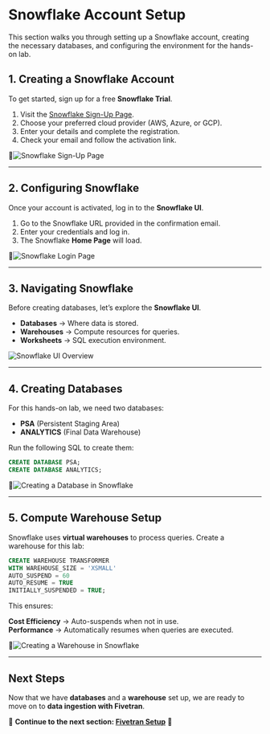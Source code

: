# Snowflake Account Setup

This section walks you through setting up a Snowflake account, creating the necessary databases, and configuring the environment for the hands-on lab.

## 1. Creating a Snowflake Account

To get started, sign up for a free **Snowflake Trial**.

1. Visit the [Snowflake Sign-Up Page](https://signup.snowflake.com/).
2. Choose your preferred cloud provider (AWS, Azure, or GCP).
3. Enter your details and complete the registration.
4. Check your email and follow the activation link.

📌![Snowflake Sign-Up Page](assets/images/snowflake_signup.png)

---

## 2. Configuring Snowflake

Once your account is activated, log in to the **Snowflake UI**.

1. Go to the Snowflake URL provided in the confirmation email.
2. Enter your credentials and log in.
3. The Snowflake **Home Page** will load.

📌![Snowflake Login Page](assets/images/snowflake_login.png)

---

## 3. Navigating Snowflake

Before creating databases, let’s explore the **Snowflake UI**.

- **Databases** → Where data is stored.
- **Warehouses** → Compute resources for queries.
- **Worksheets** → SQL execution environment.

![Snowflake UI Overview](assets/images/snowflake_ui_overview.png)

---

## 4. Creating Databases

For this hands-on lab, we need two databases:
- **PSA** (Persistent Staging Area)
- **ANALYTICS** (Final Data Warehouse)

Run the following SQL to create them:

```sql
CREATE DATABASE PSA;
CREATE DATABASE ANALYTICS;
```

📌![Creating a Database in Snowflake](assets/images/snowflake_create_db.png)

---

## 5. Compute Warehouse Setup

Snowflake uses **virtual warehouses** to process queries. Create a warehouse for this lab:

```sql
CREATE WAREHOUSE TRANSFORMER
WITH WAREHOUSE_SIZE = 'XSMALL'
AUTO_SUSPEND = 60
AUTO_RESUME = TRUE
INITIALLY_SUSPENDED = TRUE;
```

This ensures:

 **Cost Efficiency** → Auto-suspends when not in use.  
 **Performance** → Automatically resumes when queries are executed.

📌![Creating a Warehouse in Snowflake](assets/images/snowflake_create_wh.png)

---

## Next Steps

Now that we have **databases** and a **warehouse** set up, we are ready to move on to **data ingestion with Fivetran**.

📌 **Continue to the next section: [Fivetran Setup](fivetran-setup.md)** 🚀